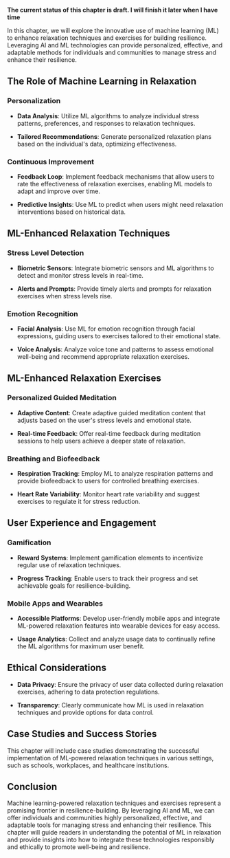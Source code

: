 **The current status of this chapter is draft. I will finish it later when I have time**

In this chapter, we will explore the innovative use of machine learning (ML) to enhance relaxation techniques and exercises for building resilience. Leveraging AI and ML technologies can provide personalized, effective, and adaptable methods for individuals and communities to manage stress and enhance their resilience.

The Role of Machine Learning in Relaxation
------------------------------------------

### **Personalization**

* **Data Analysis**: Utilize ML algorithms to analyze individual stress patterns, preferences, and responses to relaxation techniques.

* **Tailored Recommendations**: Generate personalized relaxation plans based on the individual's data, optimizing effectiveness.

### **Continuous Improvement**

* **Feedback Loop**: Implement feedback mechanisms that allow users to rate the effectiveness of relaxation exercises, enabling ML models to adapt and improve over time.

* **Predictive Insights**: Use ML to predict when users might need relaxation interventions based on historical data.

ML-Enhanced Relaxation Techniques
---------------------------------

### **Stress Level Detection**

* **Biometric Sensors**: Integrate biometric sensors and ML algorithms to detect and monitor stress levels in real-time.

* **Alerts and Prompts**: Provide timely alerts and prompts for relaxation exercises when stress levels rise.

### **Emotion Recognition**

* **Facial Analysis**: Use ML for emotion recognition through facial expressions, guiding users to exercises tailored to their emotional state.

* **Voice Analysis**: Analyze voice tone and patterns to assess emotional well-being and recommend appropriate relaxation exercises.

ML-Enhanced Relaxation Exercises
--------------------------------

### **Personalized Guided Meditation**

* **Adaptive Content**: Create adaptive guided meditation content that adjusts based on the user's stress levels and emotional state.

* **Real-time Feedback**: Offer real-time feedback during meditation sessions to help users achieve a deeper state of relaxation.

### **Breathing and Biofeedback**

* **Respiration Tracking**: Employ ML to analyze respiration patterns and provide biofeedback to users for controlled breathing exercises.

* **Heart Rate Variability**: Monitor heart rate variability and suggest exercises to regulate it for stress reduction.

User Experience and Engagement
------------------------------

### **Gamification**

* **Reward Systems**: Implement gamification elements to incentivize regular use of relaxation techniques.

* **Progress Tracking**: Enable users to track their progress and set achievable goals for resilience-building.

### **Mobile Apps and Wearables**

* **Accessible Platforms**: Develop user-friendly mobile apps and integrate ML-powered relaxation features into wearable devices for easy access.

* **Usage Analytics**: Collect and analyze usage data to continually refine the ML algorithms for maximum user benefit.

Ethical Considerations
----------------------

* **Data Privacy**: Ensure the privacy of user data collected during relaxation exercises, adhering to data protection regulations.

* **Transparency**: Clearly communicate how ML is used in relaxation techniques and provide options for data control.

Case Studies and Success Stories
--------------------------------

This chapter will include case studies demonstrating the successful implementation of ML-powered relaxation techniques in various settings, such as schools, workplaces, and healthcare institutions.

Conclusion
----------

Machine learning-powered relaxation techniques and exercises represent a promising frontier in resilience-building. By leveraging AI and ML, we can offer individuals and communities highly personalized, effective, and adaptable tools for managing stress and enhancing their resilience. This chapter will guide readers in understanding the potential of ML in relaxation and provide insights into how to integrate these technologies responsibly and ethically to promote well-being and resilience.
